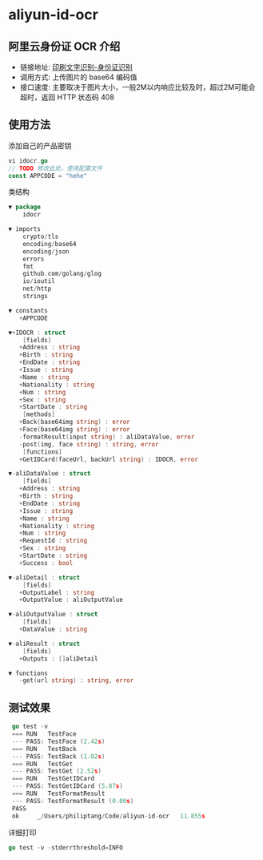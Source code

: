 # aliyun-id-ocr

## 阿里云身份证 OCR 介绍

- 链接地址: [印刷文字识别-身份证识别](https://market.aliyun.com/products/57124001/cmapi010401.html?spm=5176.doc51066.765261.490.zn1VeX#sku=yuncode440100000)
- 调用方式: 上传图片的 base64 编码值
- 接口速度: 主要取决于图片大小，一般2M以内响应比较及时，超过2M可能会超时，返回 HTTP 状态码 408

## 使用方法

添加自己的产品密钥

```go
vi idocr.go
// TODO 修改此处，使用配置文件
const APPCODE = "hehe"
```

类结构

```go
▼ package
    idocr

▼ imports
    crypto/tls
    encoding/base64
    encoding/json
    errors
    fmt
    github.com/golang/glog
    io/ioutil
    net/http
    strings

▼ constants
   +APPCODE

▼+IDOCR : struct
    [fields]
   +Address : string
   +Birth : string
   +EndDate : string
   +Issue : string
   +Name : string
   +Nationality : string
   +Num : string
   +Sex : string
   +StartDate : string
    [methods]
   +Back(base64img string) : error
   +Face(base64img string) : error
   -formatResult(input string) : aliDataValue, error
   -post(img, face string) : string, error
    [functions]
   +GetIDCard(faceUrl, backUrl string) : IDOCR, error

▼-aliDataValue : struct
    [fields]
   +Address : string
   +Birth : string
   +EndDate : string
   +Issue : string
   +Name : string
   +Nationality : string
   +Num : string
   +RequestId : string
   +Sex : string
   +StartDate : string
   +Success : bool

▼-aliDetail : struct
    [fields]
   +OutputLabel : string
   +OutputValue : aliOutputValue

▼-aliOutputValue : struct
    [fields]
   +DataValue : string

▼-aliResult : struct
    [fields]
   +Outputs : []aliDetail

▼ functions
   -get(url string) : string, error

```

## 测试效果

```go
 go test -v                                                                                                                                                                                146 ↵
 === RUN   TestFace
 --- PASS: TestFace (2.42s)
 === RUN   TestBack
 --- PASS: TestBack (1.02s)
 === RUN   TestGet
 --- PASS: TestGet (2.52s)
 === RUN   TestGetIDCard
 --- PASS: TestGetIDCard (5.87s)
 === RUN   TestFormatResult
 --- PASS: TestFormatResult (0.00s)
 PASS
 ok  	_/Users/philiptang/Code/aliyun-id-ocr	11.855s
 ```

详细打印

```go
go test -v -stderrthreshold=INFO
```


